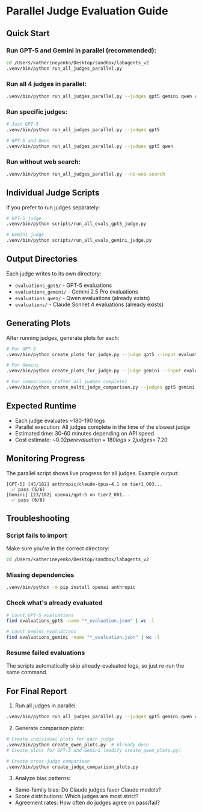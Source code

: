 # Parallel Judge Evaluation Guide

## Quick Start

### Run GPT-5 and Gemini in parallel (recommended):
```bash
cd /Users/katherineyenko/Desktop/sandbox/labagents_v2
.venv/bin/python run_all_judges_parallel.py
```

### Run all 4 judges in parallel:
```bash
.venv/bin/python run_all_judges_parallel.py --judges gpt5 gemini qwen claude
```

### Run specific judges:
```bash
# Just GPT-5
.venv/bin/python run_all_judges_parallel.py --judges gpt5

# GPT-5 and Qwen
.venv/bin/python run_all_judges_parallel.py --judges gpt5 qwen
```

### Run without web search:
```bash
.venv/bin/python run_all_judges_parallel.py --no-web-search
```

## Individual Judge Scripts

If you prefer to run judges separately:

```bash
# GPT-5 judge
.venv/bin/python scripts/run_all_evals_gpt5_judge.py

# Gemini judge
.venv/bin/python scripts/run_all_evals_gemini_judge.py
```

## Output Directories

Each judge writes to its own directory:
- `evaluations_gpt5/` - GPT-5 evaluations
- `evaluations_gemini/` - Gemini 2.5 Pro evaluations
- `evaluations_qwen/` - Qwen evaluations (already exists)
- `evaluations/` - Claude Sonnet 4 evaluations (already exists)

## Generating Plots

After running judges, generate plots for each:

```bash
# For GPT-5
.venv/bin/python create_plots_for_judge.py --judge gpt5 --input evaluations_gpt5 --output plots_gpt5

# For Gemini
.venv/bin/python create_plots_for_judge.py --judge gemini --input evaluations_gemini --output plots_gemini

# For comparisons (after all judges complete)
.venv/bin/python create_multi_judge_comparison.py --judges gpt5 gemini qwen claude
```

## Expected Runtime

- Each judge evaluates ~180-190 logs
- Parallel execution: All judges complete in the time of the slowest judge
- Estimated time: 30-60 minutes depending on API speed
- Cost estimate: ~$0.02 per evaluation × 180 logs × 2 judges = ~$7.20

## Monitoring Progress

The parallel script shows live progress for all judges. Example output:
```
[GPT-5] [45/182] anthropic/claude-opus-4.1 on tier1_003...
  ✅ pass (5/6)
[Gemini] [23/182] openai/gpt-5 on tier2_001...
  ✅ pass (6/6)
```

## Troubleshooting

### Script fails to import
Make sure you're in the correct directory:
```bash
cd /Users/katherineyenko/Desktop/sandbox/labagents_v2
```

### Missing dependencies
```bash
.venv/bin/python -m pip install openai anthropic
```

### Check what's already evaluated
```bash
# Count GPT-5 evaluations
find evaluations_gpt5 -name "*_evaluation.json" | wc -l

# Count Gemini evaluations
find evaluations_gemini -name "*_evaluation.json" | wc -l
```

### Resume failed evaluations
The scripts automatically skip already-evaluated logs, so just re-run the same command.

## For Final Report

1. Run all judges in parallel:
```bash
.venv/bin/python run_all_judges_parallel.py --judges gpt5 gemini qwen claude
```

2. Generate comparison plots:
```bash
# Create individual plots for each judge
.venv/bin/python create_qwen_plots.py  # Already done
# Create plots for GPT-5 and Gemini (modify create_qwen_plots.py)

# Create cross-judge comparison
.venv/bin/python create_judge_comparison_plots.py
```

3. Analyze bias patterns:
- Same-family bias: Do Claude judges favor Claude models?
- Score distributions: Which judges are most strict?
- Agreement rates: How often do judges agree on pass/fail?
